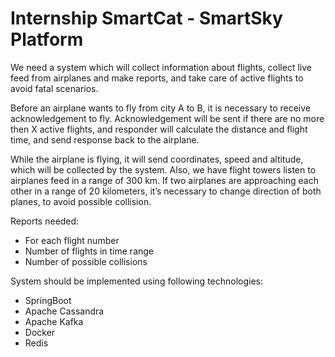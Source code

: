 # Internship SmartCat - SmartSky Platform

We need a system which will collect information about flights, collect live feed from airplanes and make reports, and take care of active flights to avoid fatal scenarios. 

Before an airplane wants to fly from city A to B, it is necessary to receive acknowledgement to fly. Acknowledgement will be sent if there are no more then X active flights, and responder will calculate the distance and flight time, and send response back to the airplane. 

While the airplane is flying, it will send coordinates, speed and altitude, which will be collected by the system. Also, we have flight towers listen to airplanes feed in a range of 300 km. If two airplanes are approaching each other in a range of 20 kilometers, it’s necessary to change direction of both planes, to avoid possible collision.

Reports needed:
* For each flight number
* Number of flights in time range
* Number of possible collisions

System should be implemented using following technologies:
* SpringBoot
* Apache Cassandra
* Apache Kafka
* Docker
* Redis
